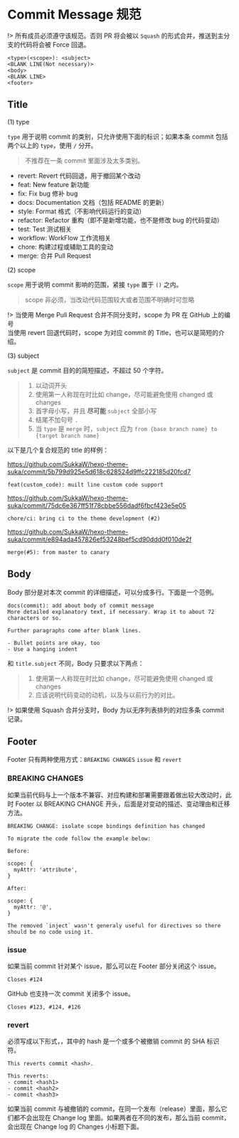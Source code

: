 # Commit Message 规范

!> 所有成员必须遵守该规范。否则 PR 将会被以 `Squash` 的形式合并，推送到主分支的代码将会被 Force 回退。

```
<type>(<scope>): <subject>
<BLANK LINE(Not necessary)>
<body>
<BLANK LINE>
<footer>
```

## Title

(1) type

`type` 用于说明 commit 的类别，只允许使用下面的标识；如果本条 commit 包括两个以上的 `type`，使用 `/` 分开。

> 不推荐在一条 commit 里面涉及太多类别。

- revert: Revert 代码回退，用于撤回某个改动
- feat: New feature 新功能
- fix: Fix bug 修补 bug
- docs: Documentation 文档（包括 README 的更新）
- style: Format 格式（不影响代码运行的变动）
- refactor: Refactor 重构（即不是新增功能，也不是修改 bug 的代码变动）
- test: Test 测试相关
- workflow: WorkFlow 工作流相关
- chore: 构建过程或辅助工具的变动
- merge: 合并 Pull Request

(2) scope

`scope` 用于说明 commit 影响的范围，紧接 `type` 置于 `()` 之内。

> scope 非必须，当改动代码范围较大或者范围不明确时可忽略

!> 当使用 Merge Pull Request 合并不同分支时，scope 为 PR 在 GitHub 上的编号  
当使用 revert 回退代码时，scope 为对应 commit 的 Title，也可以是简短的介绍。

(3) subject

`subject` 是 commit 目的的简短描述，不超过 50 个字符。

> 1. 以动词开头
> 2. 使用第一人称现在时比如 change，尽可能避免使用 changed 或 changes
> 3. 首字母小写，并且 **尽可能** `subject` 全部小写
> 4. 结尾不加句号 `.`
> 5. 当 `type` 是 `merge` 时，`subject` 应为 `from {base branch name} to {target branch name}`

以下是几个复合规范的 title 的样例：

https://github.com/SukkaW/hexo-theme-suka/commit/5b799d925e5d618c628524d9ffc222185d20fcd7
```
feat(custom_code): muilt line custom code support
```

https://github.com/SukkaW/hexo-theme-suka/commit/75dc6e367ff51f78cbbe556dadf6fbcf423e5e05
```
chore/ci: bring ci to the theme development (#2)
```

https://github.com/SukkaW/hexo-theme-suka/commit/e894ada457826ef53248bef5cd90ddd0f010de2f
```
merge(#5): from master to canary
```

## Body

Body 部分是对本次 commit 的详细描述，可以分成多行。下面是一个范例。

```
docs(commit): add about body of commit message
More detailed explanatory text, if necessary. Wrap it to about 72 characters or so.

Further paragraphs come after blank lines.

- Bullet points are okay, too
- Use a hanging indent
```

和 `title.subject` 不同，Body 只要求以下两点：

> 1. 使用第一人称现在时比如 change，尽可能避免使用 changed 或 changes
> 2. 应该说明代码变动的动机，以及与以前行为的对比。

!> 如果使用 Squash 合并分支时，Body 为以无序列表排列的对应多条 commit 记录。

## Footer

Footer 只有两种使用方式：`BREAKING CHANGES` `issue` 和 `revert`

### BREAKING CHANGES

如果当前代码与上一个版本不兼容、对应构建和部署需要跟着做出较大改动时，此时 Footer 以 BREAKING CHANGE 开头，后面是对变动的描述、变动理由和迁移方法。

```
BREAKING CHANGE: isolate scope bindings definition has changed

To migrate the code follow the example below:

Before:

scope: {
  myAttr: 'attribute',
}

After:

scope: {
  myAttr: '@',
}

The removed `inject` wasn't generaly useful for directives so there should be no code using it.
```

### issue

如果当前 commit 针对某个 issue，那么可以在 Footer 部分关闭这个 issue。

```
Closes #124
```

GitHub 也支持一次 commit 关闭多个 issue。

```
Closes #123, #124, #126
```

### revert

必须写成以下形式，，其中的 hash 是一个或多个被撤销 commit 的 SHA 标识符。

```
This reverts commit <hash>.
```

```
This reverts:
- commit <hash1>
- commit <hash2>
- commit <hash3>
```

如果当前 commit 与被撤销的 commit，在同一个发布（release）里面，那么它们都不会出现在 Change log 里面。如果两者在不同的发布，那么当前 commit，会出现在 Change log 的 Changes 小标题下面。
